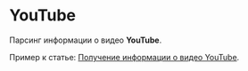 YouTube
=======

Парсинг информации о видео **YouTube**.

Пример к статье: [Получение информации о видео YouTube](http://www.softez.pp.ua/2014/07/30/%d0%bf%d0%be%d0%bb%d1%83%d1%87%d0%b5%d0%bd%d0%b8%d0%b5-%d0%b8%d0%bd%d1%84%d0%be%d1%80%d0%bc%d0%b0%d1%86%d0%b8%d0%b8-%d0%b2%d0%b8%d0%b4%d0%b5%d0%be-youtube-php/).
